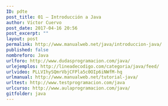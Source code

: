 ```yaml
---
ID: pdte
post_title: 01 – Introducción a Java
author: Víctor Cuervo
post_date: 2017-04-16 20:56
post_excerpt: ""
layout: post
permalink: http://www.manualweb.net/java/introduccion-java/
published: false
nombreforo: Java
urlforo: http://www.dudasprogramacion.com/java/
urlejemplos: http://lineadecodigo.com/categoria/java/feed/
urlvideo: PLLVIhySQmrVbjCFPla5c0OIp6iNWfM-hq
urlmanual: http://www.manualweb.net/tutorial-java/
urltest: http://www.testprogramacion.com/java
urlcurso: http://www.aulaprogramacion.com/java/
gitfolder: java
---
```

